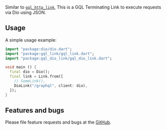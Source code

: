 Similar to [`gql_http_link`](https://pub.dev/packages/gql_http_link), This is a GQL Terminating Link to execute requests via Dio using JSON.

## Usage

A simple usage example:

```dart
import "package:dio/dio.dart";
import "package:gql_link/gql_link.dart";
import "package:gql_dio_link/gql_dio_link.dart";

void main () {
  final dio = Dio();
  final link = Link.from([
    // SomeLink(),
    DioLink("/graphql", client: dio),
  ]);
}

```

## Features and bugs

Please file feature requests and bugs at the [GitHub][tracker].

[tracker]: https://github.com/gql-dart/gql/issues